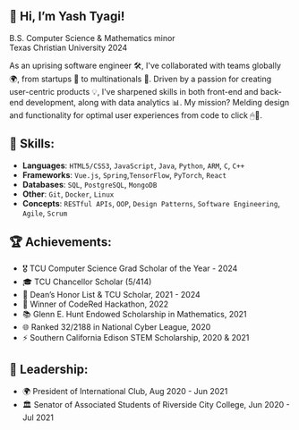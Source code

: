 ## 👋 Hi, I’m Yash Tyagi!
B.S. Computer Science & Mathematics minor  
Texas Christian University 2024  

As an uprising software engineer 🛠, I've collaborated with teams globally 🌍, from startups 🚀 to multinationals 🏢. Driven by a passion for creating user-centric products 💡, I've sharpened skills in both front-end and back-end development, along with data analytics 📊. My mission? Melding design and functionality for optimal user experiences from code to click 🖱💼.

## 🔧 Skills:
- **Languages**: `HTML5/CSS3`, `JavaScript`, `Java`, `Python`, `ARM`, `C`, `C++`
- **Frameworks**: `Vue.js`, `Spring`,`TensorFlow`, `PyTorch`, `React`
- **Databases**: `SQL`, `PostgreSQL`, `MongoDB`
- **Other**: `Git`, `Docker`, `Linux`
- **Concepts**: `RESTful APIs`, `OOP`, `Design Patterns`, `Software Engineering`, `Agile`, `Scrum`

## 🏆 Achievements:
- 🎖️ TCU Computer Science Grad Scholar of the Year - 2024
- 🎓 TCU Chancellor Scholar (5/414)
- 📜 Dean’s Honor List & TCU Scholar, 2021 - 2024
- 🥇 Winner of CodeRed Hackathon, 2022
- 📚 Glenn E. Hunt Endowed Scholarship in Mathematics, 2021
- 🌐 Ranked 32/2188 in National Cyber League, 2020
- ⚡ Southern California Edison STEM Scholarship, 2020 & 2021

## 🥇 Leadership:

- 🌍 President of International Club, Aug 2020 - Jun 2021
- 🏛 Senator of Associated Students of Riverside City College, Jun 2020 - Jul 2021
